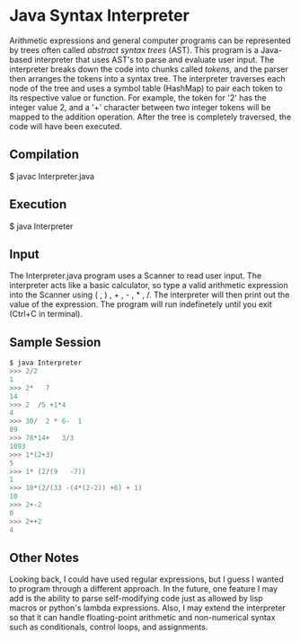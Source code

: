 # Java Syntax Interpreter
Arithmetic expressions and general computer programs can be represented by trees often called *abstract syntax trees* (AST). This program is a Java-based interpreter that uses AST's to parse and evaluate user input. The interpreter breaks down the code into chunks called *tokens,* and the parser then arranges the tokens into a syntax tree. The interpreter traverses each node of the tree and uses a symbol table (HashMap) to pair each token to its respective value or function. For example, the token for '2' has the integer value 2, and a '+' character between two integer tokens will be mapped to the addition operation. After the tree is completely traversed, the code will have been executed.

## Compilation
$ javac Interpreter.java
## Execution
$ java Interpreter

## Input
The Interpreter.java program uses a Scanner to read user input. The interpreter acts like a basic calculator, so type a valid arithmetic expression into the Scanner using ( , ) , + , - , * , /. The interpreter will then print out the value of the expression. The program will run indefinetely until you exit (Ctrl+C in terminal).

## Sample Session
```java
$ java Interpreter
>>> 2/2
1
>>> 2*   7
14
>>> 2  /5 +1*4
4
>>> 30/  2 * 6-  1
89
>>> 78*14+   3/3
1093
>>> 1*(2+3)
5
>>> 1* (2/(9   -7))
1
>>> 10*(2/(33 -(4*(2-2)) +6) + 1)
10
>>> 2+-2
0
>>> 2++2
4
```

## Other Notes
Looking back, I could have used regular expressions, but I guess I wanted to program through a different approach. In the future, one feature I may add is the ability to parse self-modifying code just as allowed by lisp macros or python's lambda expressions. Also, I may extend the interpreter so that it can handle floating-point arithmetic and non-numerical syntax such as conditionals, control loops, and assignments.
